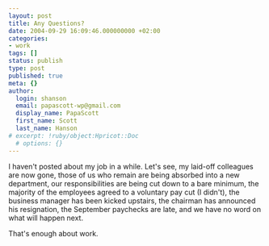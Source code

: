 ```yaml
---
layout: post
title: Any Questions?
date: 2004-09-29 16:09:46.000000000 +02:00
categories:
- work
tags: []
status: publish
type: post
published: true
meta: {}
author:
  login: shanson
  email: papascott-wp@gmail.com
  display_name: PapaScott
  first_name: Scott
  last_name: Hanson
# excerpt: !ruby/object:Hpricot::Doc
  # options: {}
---
```

<p>I haven't posted about my job in a while. Let's see, my laid-off colleagues are now gone, those of us who remain are being absorbed into a new department, our responsibilities are being cut down to a bare minimum, the majority of the employees agreed to a voluntary pay cut (I didn't), the business manager has been kicked upstairs, the chairman has announced his resignation, the September paychecks are late, and we have no word on what will happen next. </p>
<p>That's enough about work.</p>
